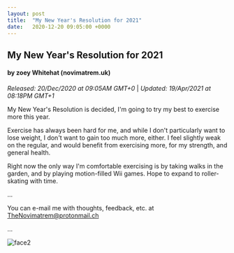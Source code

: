 ```yaml
---
layout: post
title:  "My New Year's Resolution for 2021"
date:   2020-12-20 09:05:00 +0000
---
```

## My New Year's Resolution for 2021
#### by zoey Whitehat (novimatrem.uk)
*Released: 20/Dec/2020 at 09:05AM GMT+0* | *Updated: 19/Apr/2021 at 08:18PM GMT+1*


My New Year's Resolution is decided, I'm going to try my best to exercise more this year.

Exercise has always been hard for me, and while I don't particularly want to lose weight, I don't want to gain too much more, either. I feel slightly weak on the regular, and would benefit from exercising more, for my strength, and general health. 

Right now the only way I'm comfortable exercising is by taking walks in the garden, and by playing motion-filled Wii games. 
Hope to expand to roller-skating with time.


...

You can e-mail me with thoughts, feedback, etc. at [TheNovimatrem@protonmail.ch](mailto:TheNovimatrem@protonmail.ch)

...

![face2](https://gitlab.com/Novimatrem/blog/-/raw/master/face2.png)
